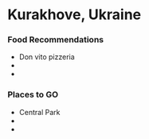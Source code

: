 # Kurakhove, Ukraine

### Food Recommendations
- Don vito pizzeria
-
-

### Places to GO
- Central Park
-
-
